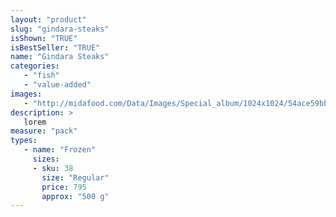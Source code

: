 ```yaml
---
layout: "product"
slug: "gindara-steaks"
isShown: "TRUE"
isBestSeller: "TRUE"
name: "Gindara Steaks"
categories:
   - "fish"
   - "value-added"
images:
   - "http://midafood.com/Data/Images/Special_album/1024x1024/54ace59bb7aca615.jpg"
description: >
   lorem
measure: "pack"
types: 
   - name: "Frozen"
     sizes: 
     - sku: 38
       size: "Regular"
       price: 795
       approx: "500 g"
---
```


